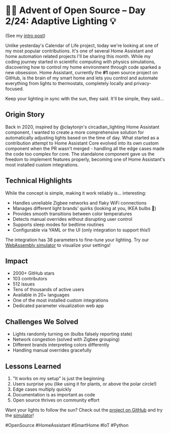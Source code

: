 # 🎄🎁 Advent of Open Source – Day 2/24: Adaptive Lighting 💡

(See my [intro post](https://www.linkedin.com/posts/basnijholt_advent-of-open-source-celebrating-activity-7269075513002909697-M89J))

Unlike yesterday's Calendar of Life project, today we're looking at one of my most popular contributions. It's one of several Home Assistant and home automation related projects I'll be sharing this month. While my coding journey started in scientific computing with physics simulations, discovering how to control my home environment through code sparked a new obsession. Home Assistant, currently the **#1** open source project on GitHub, is the brain of my smart home and lets you control and automate everything from lights to thermostats, completely locally and privacy-focused.

Keep your lighting in sync with the sun, they said. It'll be simple, they said...

## Origin Story
Back in 2020, inspired by @claytonjn's circadian_lighting Home Assistant component, I wanted to create a more comprehensive solution for automatically adjusting lights based on the time of day. What started as a contribution attempt to Home Assistant Core evolved into its own custom component when the PR wasn't merged - handling all the edge cases made the code too complex for core. The standalone component gave us the freedom to implement features properly, becoming one of Home Assistant's most installed custom integrations.

## Technical Highlights
While the concept is simple, making it work reliably is... interesting:
* Handles unreliable Zigbee networks and flaky WiFi connections
* Manages different light brands' quirks (looking at you, IKEA bulbs 👀)
* Provides smooth transitions between color temperatures
* Detects manual overrides without disrupting user control
* Supports sleep modes for bedtime routines
* Configurable via YAML or the UI (only integration to support this!)

The integration has 38 parameters to fine-tune your lighting. Try our [WebAssembly simulator](https://basnijholt.github.io/adaptive-lighting/) to visualize your settings!

## Impact
* 2000+ GitHub stars
* 103 contributors
* 512 issues
* Tens of thousands of active users
* Available in 20+ languages
* One of the most installed custom integrations
* Dedicated parameter visualization web app

## Challenges We Solved
* Lights randomly turning on (bulbs falsely reporting state)
* Network congestion (solved with Zigbee grouping)
* Different brands interpreting colors differently
* Handling manual overrides gracefully

## Lessons Learned
1. "It works on my setup" is just the beginning
2. Users surprise you (like using it for plants, or above the polar circle!)
3. Edge cases multiply quickly
4. Documentation is as important as code
5. Open source thrives on community effort

Want your lights to follow the sun? Check out the [project on GitHub](https://github.com/basnijholt/adaptive-lighting) and try the [simulator](https://basnijholt.github.io/adaptive-lighting/)!

#OpenSource #HomeAssistant #SmartHome #IoT #Python